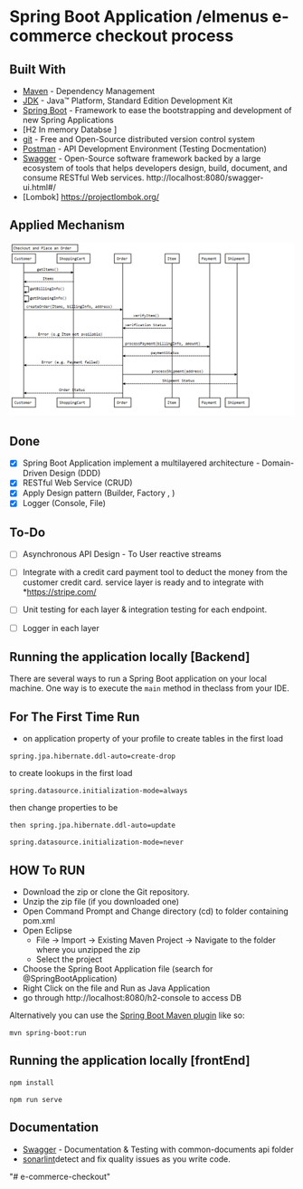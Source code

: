 # Spring Boot Application /elmenus e-commerce checkout process

## Built With

* [Maven](https://maven.apache.org/) - Dependency Management
* [JDK](http://www.oracle.com/technetwork/java/javase/downloads/jdk8-downloads-2133151.html) - Java™ Platform, Standard Edition Development Kit 
* [Spring Boot](https://spring.io/projects/spring-boot) - Framework to ease the bootstrapping and development of new Spring Applications
* [H2 In memory Databse ] 
* [git](https://git-scm.com/) - Free and Open-Source distributed version control system 
* [Postman](https://www.getpostman.com/) - API Development Environment (Testing Docmentation)
* [Swagger](https://swagger.io/) - Open-Source software framework backed by a large ecosystem of tools that helps developers design, build, document, and consume RESTful Web services.
http://localhost:8080/swagger-ui.html#/
* [Lombok] https://projectlombok.org/


## Applied Mechanism
![alt text](https://github.com/HendSoliman/e-commerce-checkout/blob/main/Checkout.PNG?raw=true)
## Done

- [x] Spring Boot Application implement a multilayered architecture - Domain-Driven Design (DDD)
- [x] RESTful Web Service (CRUD)
- [x] Apply Design pattern (Builder, Factory , )
- [x] Logger (Console, File)

## To-Do
- [ ] Asynchronous API Design - To User reactive streams
- [ ] Integrate with a credit card payment tool to deduct the money from the customer credit card. service layer is ready and to integrate with *https://stripe.com/ 
- [ ] Unit testing for each layer & integration testing for each endpoint.
- [ ] Logger in each layer 


## Running the application locally [Backend]

There are several ways to run a Spring Boot application on your local machine. One way is to execute the `main` method in theclass from your IDE.
## For The First Time Run
* on application property of your profile to create tables  in the first load
```shell
spring.jpa.hibernate.ddl-auto=create-drop
```
to create lookups in the first load
```shell
spring.datasource.initialization-mode=always
```
then change properties to be 
```shell
then spring.jpa.hibernate.ddl-auto=update
```
```shell
spring.datasource.initialization-mode=never
```
## HOW To RUN 
- Download the zip or clone the Git repository.
- Unzip the zip file (if you downloaded one)
- Open Command Prompt and Change directory (cd) to folder containing pom.xml
- Open Eclipse 
   - File -> Import -> Existing Maven Project -> Navigate to the folder where you unzipped the zip
   - Select the project
- Choose the Spring Boot Application file (search for @SpringBootApplication)
- Right Click on the file and Run as Java Application
- go through http://localhost:8080/h2-console  to access DB 

Alternatively you can use the [Spring Boot Maven plugin](https://docs.spring.io/spring-boot/docs/current/reference/html/build-tool-plugins-maven-plugin.html) like so:

```shell
mvn spring-boot:run
```

## Running the application locally [frontEnd]

```shell
npm install
```
```shell
npm run serve
```

## Documentation
*  [Swagger](https://swagger.io/) - Documentation & Testing    with common-documents api folder
*  [sonarlint](https://www.sonarlint.org/)detect and fix quality issues as you write code.

"# e-commerce-checkout" 
